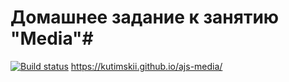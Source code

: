 # Домашнее задание к занятию "Media"# 
[![Build status](https://ci.appveyor.com/api/projects/status/3kh0r9joiff42767?svg=true)](https://ci.appveyor.com/project/Kutimskii/ajs-media)
https://kutimskii.github.io/ajs-media/
